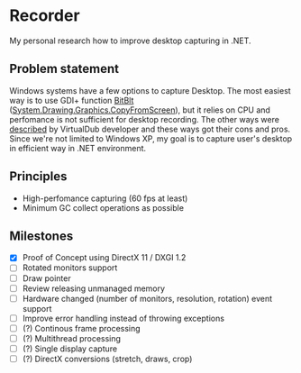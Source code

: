 # Recorder

My personal research how to improve desktop capturing in .NET.

## Problem statement

Windows systems have a few options to capture Desktop. The most easiest way is to use GDI+ function [BitBlt](https://learn.microsoft.com/en-us/windows/win32/api/wingdi/nf-wingdi-bitblt) ([System.Drawing.Graphics.CopyFromScreen](https://learn.microsoft.com/en-us/dotnet/api/system.drawing.graphics.copyfromscreen)), but it relies on CPU and perfomance is not sufficient for desktop recording. The other ways were [described](https://www.virtualdub.org/blog2/entry_356.html) by VirtualDub developer and these ways got their cons and pros. Since we're not limited to Windows XP, my goal is to capture user's desktop in efficient way in .NET environment.

## Principles

* High-perfomance capturing (60 fps at least)
* Minimum GC collect operations as possible

## Milestones

- [x] Proof of Concept using DirectX 11 / DXGI 1.2
- [ ] Rotated monitors support
- [ ] Draw pointer
- [ ] Review releasing unmanaged memory
- [ ] Hardware changed (number of monitors, resolution, rotation) event support
- [ ] Improve error handling instead of throwing exceptions
- [ ] (?) Continous frame processing
- [ ] (?) Multithread processing
- [ ] (?) Single display capture
- [ ] (?) DirectX conversions (stretch, draws, crop)